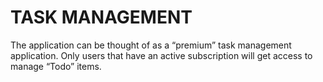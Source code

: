 # TASK MANAGEMENT

The application can be thought of as a “premium” task management application. Only users that have an active subscription will get access to manage “Todo” items.

